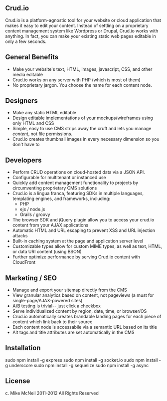 Crud.io
------------------

Crud.io is a platform-agnostic tool for your website or cloud application that makes it easy to edit your content.
Instead of settling on a proprietary content management system like Wordpress or Drupal, Crud.io works with anything.
In fact, you can make your existing static web pages editable in only a few seconds.


General Benefits
--------------------------------------------------------------------------
- Make your website's text, HTML, images, javascript, CSS, and other media editable
- Crud.io works on any server with PHP (which is most of them)
- No proprietary jargon.  You choose the name for each content node.



Designers
------------------
- Make any static HTML editable
- Design editable implementations of your mockups/wireframes using only HTML and CSS
- Simple, easy to use CMS strips away the cruft and lets you manage *content*, not file permissions.
- Crud.io creates thumbnail images in every necessary dimension so you don't have to



Developers
------------------
- Perform CRUD operations on cloud-hosted data via a JSON API.
- Configurable for multitenant or instanced use
- Quickly add content management functionality to projects by circumventing proprietary CMS solutions
- Crud.io is a lingua franca, featuring SDKs in multiple languages, templating engines, and frameworks, including:
  - PHP
  - ejs / node.js
  - Grails / groovy
- The browser SDK and jQuery plugin allow you to access your crud.io content from your AJAX applications
- Automatic HTML and URL escaping to prevent XSS and URL injection attacks
- Built-in caching system at the page and application server level
- Customizable types allow for custom MIME types, as well as text, HTML, or data URI content (using BSON)
- Further optimize performance by serving Crud.io content with CloudFront



Marketing / SEO
------------------
- Manage and export your sitemap directly from the CMS
- View granular analytics based on content, not pageviews (a must for single-page/AJAX-powered sites)
- A/B testing is trivial-- just click a checkbox
- Serve individualized content by region, date, time, or browser/OS
- Crud.io automatically creates brandable landing pages for each piece of content which link back to their source
- Each content node is accessabile via a semantic URL based on its title
- Alt tags and title attributes are set automatically in the CMS



Installation
------------------
sudo npm install -g express
sudo npm install -g socket.io
sudo npm install -g underscore
sudo npm install -g sequelize
sudo npm install -g async


License
------------------
c. Mike McNeil 2011-2012
All Rights Reserved